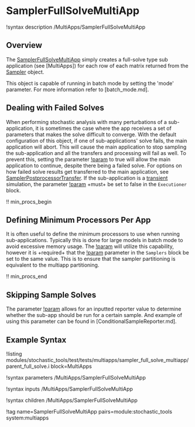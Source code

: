 # SamplerFullSolveMultiApp

!syntax description /MultiApps/SamplerFullSolveMultiApp

## Overview

The [SamplerFullSolveMultiApp](#) simply creates a full-solve type sub application (see [MultiApps])
for each row of each matrix returned from the [Sampler](stochastic_tools/index.md#samplers) object.

This object is capable of running in batch mode by setting the 'mode' parameter. For more
information refer to [batch_mode.md].

## Dealing with Failed Solves

When performing stochastic analysis with many perturbations of a sub-application,
it is sometimes the case where the app receives a set of parameters that makes the
solve difficult to converge. With the default configuration of this object, if one
of sub-applications' solve fails, the main application will abort. This will cause
the main application to stop sampling the sub-application and all the transfers
and processing will fail as well. To prevent this, setting the parameter
[!param](/MultiApps/SamplerFullSolveMultiApp/ignore_solve_not_converge) to true
will allow the main application to continue, despite there being a failed solve.
For options on how failed solve results get transferred to the main application,
see [SamplerPostprocessorTransfer](SamplerPostprocessorTransfer.md). If the
sub-application is a [transient](Transient.md) simulation, the parameter
[!param](/Executioner/Transient/error_on_dtmin) +must+ be set to false in the
`Executioner` block.

!! min_procs_begin

## Defining Minimum Processors Per App

It is often useful to define the minimum processors to use when running sub-applications.
Typically this is done for large models in batch mode to avoid excessive memory usage.
The [!param](/MultiApps/SamplerFullSolveMultiApp/min_procs_per_app) will utilize this
capability, however it is +required+ that the [!param](/Samplers/MonteCarlo/min_procs_per_row)
parameter in the `Samplers` block be set to the same value. This is to ensure that
the sampler partitioning is equivalent to the multiapp partitioning.

!! min_procs_end

## Skipping Sample Solves

The parameter [!param](/MultiApps/SamplerFullSolveMultiApp/should_run_reporter)
allows for an inputted reporter value to determine whether the sub-app should
be run for a certain sample. And example of using this parameter can be found in
[ConditionalSampleReporter.md].

## Example Syntax

!listing modules/stochastic_tools/test/tests/multiapps/sampler_full_solve_multiapp/parent_full_solve.i block=MultiApps

!syntax parameters /MultiApps/SamplerFullSolveMultiApp

!syntax inputs /MultiApps/SamplerFullSolveMultiApp

!syntax children /MultiApps/SamplerFullSolveMultiApp

!tag name=SamplerFullSolveMultiApp pairs=module:stochastic_tools system:multiapps

